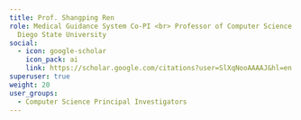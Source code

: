 ```yaml
---
title: Prof. Shangping Ren
role: Medical Guidance System Co-PI <br> Professor of Computer Science <br> San
  Diego State University
social:
  - icon: google-scholar
    icon_pack: ai
    link: https://scholar.google.com/citations?user=SlXqNooAAAAJ&hl=en
superuser: true
weight: 20
user_groups:
  - Computer Science Principal Investigators
---
```

